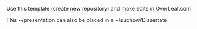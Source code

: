 Use this template (create new repository) and make edits in OverLeaf.com

This ~/presentation can also be placed in a ~/suchow/Dissertate
